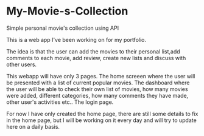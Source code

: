 # My-Movie-s-Collection
Simple personal movie's collection using API


This is a web app I've been working on for my portfolio.

The idea is that the user can add the movies to their personal list,add comments to each movie, add review, create new lists and discuss with other users.

This webapp will have only 3 pages. The home screeen where the user will be presented with a list of current popular movies. The dashboard where the user will be able to check their own list of movies, how many movies were added, different categories, how many comments they have made, other user's activities etc.. The login page.

For now I have only created the home page, there are still some details to fix in the home page, but I will be working on it every day and will try to update here on a daily basis.
